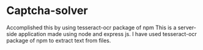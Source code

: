# Captcha-solver
Accomplished this by using tesseract-ocr package of npm
This is a server-side application made using node and express js. I have used tesseract-ocr package of npm to extract text from files.
